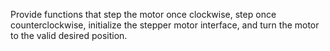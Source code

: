 Provide functions that step the motor once clockwise, step once counterclockwise, initialize the stepper motor interface, and turn the motor to the valid desired position.
